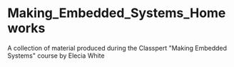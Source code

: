 # Making_Embedded_Systems_Homeworks
A collection of material produced during the Classpert "Making Embedded Systems" course by Elecia White
